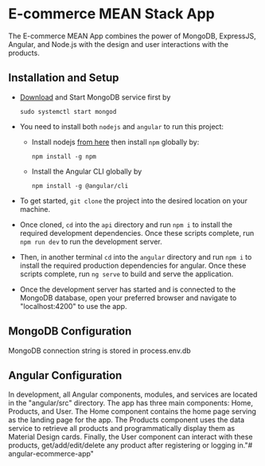 # E-commerce MEAN Stack App

The E-commerce MEAN App combines the power of MongoDB, ExpressJS, Angular, and Node.js with the design and user interactions with the products.

## Installation and Setup
 
- [Download](https://www.mongodb.com/try/download/community) and Start MongoDB service first by 
  ```
  sudo systemctl start mongod
  ```
- You need to install both `nodejs` and `angular` to run this project: 
  - Install nodejs [from here](https://nodejs.org/en/download/) then install `npm` globally by:
    ```
    npm install -g npm
    ```
  - Install the Angular CLI globally by 
    ```
    npm install -g @angular/cli
    ```

- To get started, `git clone` the project into the desired location on your machine.


- Once cloned, `cd` into the `api` directory and run `npm i` to install the required development dependencies. Once these scripts complete, run `npm run dev` to run the development server.
  
- Then, in another terminal `cd` into the `angular` directory and run `npm i` to install the required production dependencies for angular. Once these scripts complete, run `ng serve` to build and serve the application. 

- Once the development server has started and is connected to the MongoDB database, open your preferred browser and navigate to "localhost:4200" to use the app.

## MongoDB Configuration

MongoDB connection string is stored in process.env.db

## Angular Configuration

In development, all Angular components, modules, and services are located in the "angular/src" directory. The app has three main components: Home, Products, and User. The Home component contains the home page serving as the landing page for the app. The Products component uses the data service to retrieve all products and programmatically display them as Material Design cards. Finally, the User component can interact with these products, get/add/edit/delete any product after registering or logging in."# angular-ecommerce-app" 
